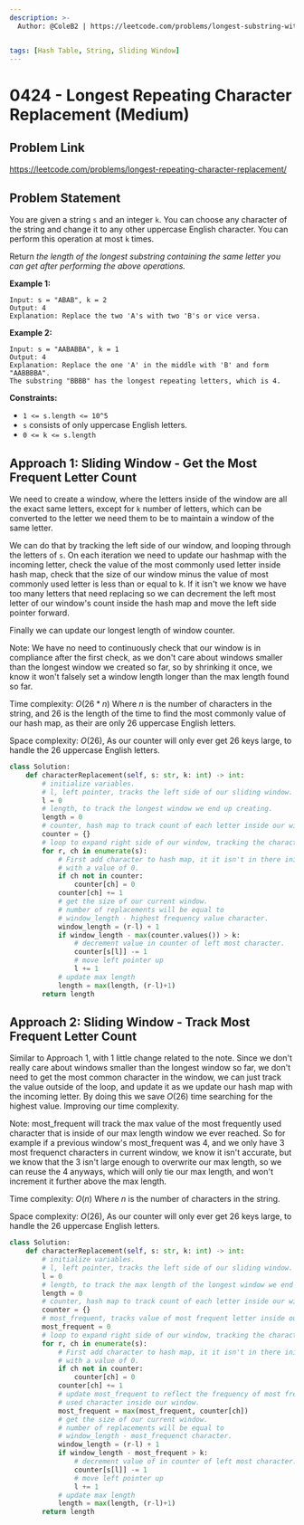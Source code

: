 ```yaml
---
description: >-
  Author: @ColeB2 | https://leetcode.com/problems/longest-substring-without-repeating-characters/


tags: [Hash Table, String, Sliding Window]
---
```


# 0424 - Longest Repeating Character Replacement (Medium)

## Problem Link

https://leetcode.com/problems/longest-repeating-character-replacement/

## Problem Statement

You are given a string `s` and an integer `k`. You can choose any character of the string and change it to any other uppercase English character. You can perform this operation at most `k` times.

Return _the length of the longest substring containing the same letter you can get after performing the above operations._

**Example 1:**

```
Input: s = "ABAB", k = 2
Output: 4
Explanation: Replace the two 'A's with two 'B's or vice versa.
```

**Example 2:**

```
Input: s = "AABABBA", k = 1
Output: 4
Explanation: Replace the one 'A' in the middle with 'B' and form "AABBBBA".
The substring "BBBB" has the longest repeating letters, which is 4.
```

**Constraints:**

- `1 <= s.length <= 10^5`
- `s` consists of only uppercase English letters.
- `0 <= k <= s.length`

## Approach 1: Sliding Window - Get the Most Frequent Letter Count

We need to create a window, where the letters inside of the window are all the exact same letters, except for `k` number of letters, which can be converted to the letter we need them to be to maintain a window of the same letter.

We can do that by tracking the left side of our window, and looping through the letters of `s`. On each iteration we need to update our hashmap with the incoming letter, check the value of the most commonly used letter inside hash map, check that the size of our window minus the value of most commonly used letter is less than or equal to k. If it isn't we know we have too many letters that need replacing so we can decrement the left most letter of our window's count inside the hash map and move the left side pointer forward.

Finally we can update our longest length of window counter.

Note: We have no need to continuously check that our window is in compliance after the first check, as we don't care about windows smaller than the longest window we created so far, so by shrinking it once, we know it won't falsely set a window length longer than the max length found so far.

Time complexity: $O(26*n)$ Where $n$ is the number of characters in the string, and $26$ is the length of the time to find the most commonly value of our hash map, as their are only $26$ uppercase English letters.

Space complexity: $O(26)$, As our counter will only ever get $26$ keys large, to handle the $26$ uppercase English letters.

<Tabs>

<TabItem value="python" label="Python">
<SolutionAuthor name="ColeB2"/>

```py
class Solution:
    def characterReplacement(self, s: str, k: int) -> int:
        # initialize variables.
        # l, left pointer, tracks the left side of our sliding window.
        l = 0
        # length, to track the longest window we end up creating.
        length = 0
        # counter, hash map to track count of each letter inside our window.
        counter = {}
        # loop to expand right side of our window, tracking the character to enter window.
        for r, ch in enumerate(s):
            # First add character to hash map, it it isn't in there initialize it
            # with a value of 0.
            if ch not in counter:
                counter[ch] = 0
            counter[ch] += 1
            # get the size of our current window.
            # number of replacements will be equal to
            # window_length - highest frequency value character.
            window_length = (r-l) + 1
            if window_length - max(counter.values()) > k:
                # decrement value in counter of left most character.
                counter[s[l]] -= 1
                # move left pointer up
                l += 1
            # update max length
            length = max(length, (r-l)+1)
        return length
```

</TabItem>
</Tabs>

## Approach 2: Sliding Window - Track Most Frequent Letter Count

Similar to Approach 1, with 1 little change related to the note. Since we don't really care about windows smaller than the longest window so far, we don't need to get the most common character in the window, we can just track the value outside of the loop, and update it as we update our hash map with the incoming letter. By doing this we save $O(26)$ time searching for the highest value. Improving our time complexity.

Note: most_frequent will track the max value of the most frequently used character that is inside of our max length window we ever reached. So for example if a previous window's most_frequent was 4, and we only have 3 most frequenct characters in current window, we know it isn't accurate, but we know that the 3 isn't large enough to overwrite our max length, so we can reuse the 4 anyways, which will only tie our max length, and won't increment it further above the max length.

Time complexity: $O(n)$ Where $n$ is the number of characters in the string.

Space complexity: $O(26)$, As our counter will only ever get $26$ keys large, to handle the $26$ uppercase English letters.

<Tabs>

<TabItem value="python" label="Python">
<SolutionAuthor name="ColeB2"/>

```py
class Solution:
    def characterReplacement(self, s: str, k: int) -> int:
        # initialize variables.
        # l, left pointer, tracks the left side of our sliding window.
        l = 0
        # length, to track the max length of the longest window we end up creating.
        length = 0
        # counter, hash map to track count of each letter inside our window.
        counter = {}
        # most_frequent, tracks value of most frequent letter inside our window.
        most_frequent = 0
        # loop to expand right side of our window, tracking the character to enter window.
        for r, ch in enumerate(s):
            # First add character to hash map, it it isn't in there initialize it
            # with a value of 0.
            if ch not in counter:
                counter[ch] = 0
            counter[ch] += 1
            # update most_frequent to reflect the frequency of most frequently
            # used character inside our window.
            most_frequent = max(most_frequent, counter[ch])
            # get the size of our current window.
            # number of replacements will be equal to
            # window_length - most_frequenct character.
            window_length = (r-l) + 1
            if window_length - most_frequent > k:
                # decrement value of in counter of left most character.
                counter[s[l]] -= 1
                # move left pointer up
                l += 1
            # update max length
            length = max(length, (r-l)+1)
        return length
```

</TabItem>
</Tabs>
